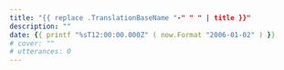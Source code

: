 ```yaml
---
title: "{{ replace .TranslationBaseName "-" " " | title }}"
description: ""
date: {{ printf "%sT12:00:00.000Z" ( now.Format "2006-01-02" ) }}
# cover: ""
# utterances: 0
---
```


<!--more-->
